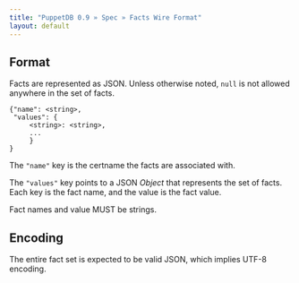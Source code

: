 ```yaml
---
title: "PuppetDB 0.9 » Spec » Facts Wire Format"
layout: default
---
```



## Format

Facts are represented as JSON. Unless otherwise noted, `null` is not
allowed anywhere in the set of facts.

    {"name": <string>,
     "values": {
         <string>: <string>,
         ...
         }
    }

The `"name"` key is the certname the facts are associated with.

The `"values"` key points to a JSON _Object_ that represents the set
of facts. Each key is the fact name, and the value is the fact value.

Fact names and value MUST be strings.

## Encoding

The entire fact set is expected to be valid JSON, which implies UTF-8
encoding.


